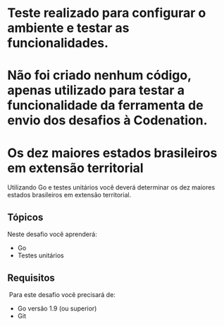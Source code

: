 # Teste realizado para configurar o ambiente e testar as funcionalidades.
# Não foi criado nenhum código, apenas utilizado para testar a funcionalidade da ferramenta de envio dos desafios à Codenation.

# Os dez maiores estados brasileiros em extensão territorial

Utilizando Go e testes unitários você deverá determinar os dez maiores estados brasileiros em extensão territorial.

## Tópicos

Neste desafio você aprenderá:

- Go
- Testes unitários

## Requisitos
​
Para este desafio você precisará de:

- Go versão 1.9 (ou superior)
- Git
